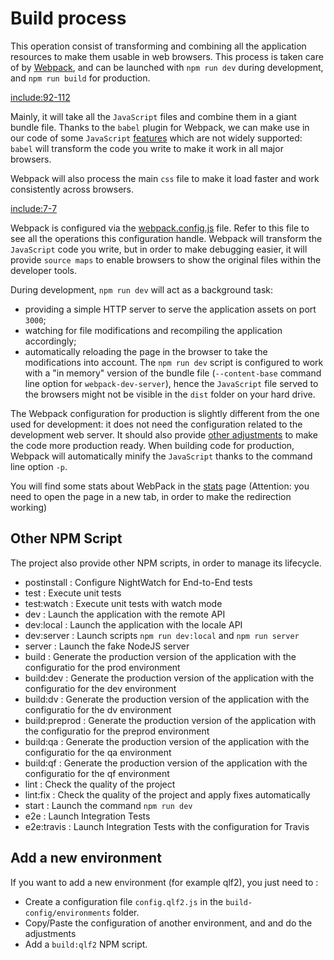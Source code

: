 # Build process

This operation consist of transforming and combining all the application resources to make them usable in web browsers. This process is taken care of by [Webpack](https://webpack.github.io/), and can be launched with `npm run dev` during development, and `npm run build` for production.

[include:92-112](../../../package.json)

Mainly, it will take all the `JavaScript` files and combine them in a giant bundle file. Thanks to the `babel` plugin for Webpack, we can make use in our code of some `JavaScript` [features](/javascript/syntax.md#ES2015) which are not widely supported: `babel` will transform the code you write to make it work in all major browsers.

Webpack will also process the main `css` file to make it load faster and work consistently across browsers.

[include:7-7](../../../src/layout/app/components/app.jsx)

Webpack is configured via the [webpack.config.js](https://github.com/InseeFr/Pogues/blob/master/webpack.config.js) file. Refer to this file to see all the operations this configuration handle.
Webpack will transform the `JavaScript` code you write, but in order to make debugging easier, it will provide `source maps` to enable browsers to show the original files within the developer tools.

During development, `npm run dev` will act as a background task:

* providing a simple HTTP server to serve the application assets on port `3000`;
* watching for file modifications and recompiling the application accordingly;
* automatically reloading the page in the browser to take the modifications into account.
  The `npm run dev` script is configured to work with a "in memory" version of the bundle file (`--content-base` command line option for `webpack-dev-server`), hence the `JavaScript` file served to the browsers might not be visible in the `dist` folder on your hard drive.

The Webpack configuration for production is slightly different from the one used for development: it does not need the configuration related to the development web server. It should also provide [other adjustments](https://github.com/InseeFr/Pogues/issues/145) to make the code more production ready. When building code for production, Webpack will automatically minify the `JavaScript` thanks to the command line option `-p`.

You will find some stats about WebPack in the [stats](../../stats.html) page (Attention: you need to open the page in a new tab, in order to make the redirection working)

## Other NPM Script

The project also provide other NPM scripts, in order to manage its lifecycle.

* postinstall : Configure NightWatch for End-to-End tests
* test : Execute unit tests
* test:watch : Execute unit tests with watch mode
* dev : Launch the application with the remote API
* dev:local : Launch the application with the locale API
* dev:server : Launch scripts `npm run dev:local` and `npm run server`
* server : Launch the fake NodeJS server
* build : Generate the production version of the application with the configuratio for the prod environment
* build:dev : Generate the production version of the application with the configuratio for the dev environment
* build:dv : Generate the production version of the application with the configuratio for the dv environment
* build:preprod : Generate the production version of the application with the configuratio for the preprod environment
* build:qa : Generate the production version of the application with the configuratio for the qa environment
* build:qf : Generate the production version of the application with the configuratio for the qf environment
* lint : Check the quality of the project
* lint:fix : Check the quality of the project and apply fixes automatically
* start : Launch the command `npm run dev`
* e2e : Launch Integration Tests
* e2e:travis : Launch Integration Tests with the configuration for Travis

## Add a new environment

If you want to add a new environment (for example qlf2), you just need to :

* Create a configuration file `config.qlf2.js` in the `build-config/environments` folder.
* Copy/Paste the configuration of another environment, and and do the adjustments
* Add a `build:qlf2` NPM script.
